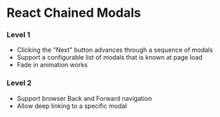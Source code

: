 # React Chained Modals

### Level 1

 - Clicking the "Next" button advances through a sequence of modals
 - Support a configurable list of modals that is known at page load
 - Fade in animation works
 
### Level 2

 - Support browser Back and Forward navigation
 - Allow deep linking to a specific modal
 
